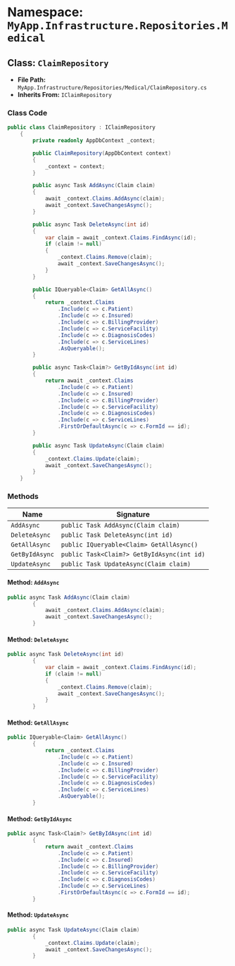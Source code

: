 # Namespace: `MyApp.Infrastructure.Repositories.Medical`

## Class: `ClaimRepository`

- **File Path:** `MyApp.Infrastructure/Repositories/Medical/ClaimRepository.cs`
- **Inherits From:** `IClaimRepository`

### Class Code

```csharp
public class ClaimRepository : IClaimRepository
    {
        private readonly AppDbContext _context;

        public ClaimRepository(AppDbContext context)
        {
            _context = context;
        }

        public async Task AddAsync(Claim claim)
        {
            await _context.Claims.AddAsync(claim);
            await _context.SaveChangesAsync();
        }

        public async Task DeleteAsync(int id)
        {
            var claim = await _context.Claims.FindAsync(id);
            if (claim != null)
            {
                _context.Claims.Remove(claim);
                await _context.SaveChangesAsync();
            }
        }

        public IQueryable<Claim> GetAllAsync()
        {
            return _context.Claims
                .Include(c => c.Patient)
                .Include(c => c.Insured)
                .Include(c => c.BillingProvider)
                .Include(c => c.ServiceFacility)
                .Include(c => c.DiagnosisCodes)
                .Include(c => c.ServiceLines)
                .AsQueryable();
        }

        public async Task<Claim?> GetByIdAsync(int id)
        {
            return await _context.Claims
                .Include(c => c.Patient)
                .Include(c => c.Insured)
                .Include(c => c.BillingProvider)
                .Include(c => c.ServiceFacility)
                .Include(c => c.DiagnosisCodes)
                .Include(c => c.ServiceLines)
                .FirstOrDefaultAsync(c => c.FormId == id);
        }

        public async Task UpdateAsync(Claim claim)
        {
            _context.Claims.Update(claim);
            await _context.SaveChangesAsync();
        }
    }
```

### Methods

| Name | Signature |
|------|-----------|
| `AddAsync` | `public Task AddAsync(Claim claim)` |
| `DeleteAsync` | `public Task DeleteAsync(int id)` |
| `GetAllAsync` | `public IQueryable<Claim> GetAllAsync()` |
| `GetByIdAsync` | `public Task<Claim?> GetByIdAsync(int id)` |
| `UpdateAsync` | `public Task UpdateAsync(Claim claim)` |

#### Method: `AddAsync`

```csharp
public async Task AddAsync(Claim claim)
        {
            await _context.Claims.AddAsync(claim);
            await _context.SaveChangesAsync();
        }
```

#### Method: `DeleteAsync`

```csharp
public async Task DeleteAsync(int id)
        {
            var claim = await _context.Claims.FindAsync(id);
            if (claim != null)
            {
                _context.Claims.Remove(claim);
                await _context.SaveChangesAsync();
            }
        }
```

#### Method: `GetAllAsync`

```csharp
public IQueryable<Claim> GetAllAsync()
        {
            return _context.Claims
                .Include(c => c.Patient)
                .Include(c => c.Insured)
                .Include(c => c.BillingProvider)
                .Include(c => c.ServiceFacility)
                .Include(c => c.DiagnosisCodes)
                .Include(c => c.ServiceLines)
                .AsQueryable();
        }
```

#### Method: `GetByIdAsync`

```csharp
public async Task<Claim?> GetByIdAsync(int id)
        {
            return await _context.Claims
                .Include(c => c.Patient)
                .Include(c => c.Insured)
                .Include(c => c.BillingProvider)
                .Include(c => c.ServiceFacility)
                .Include(c => c.DiagnosisCodes)
                .Include(c => c.ServiceLines)
                .FirstOrDefaultAsync(c => c.FormId == id);
        }
```

#### Method: `UpdateAsync`

```csharp
public async Task UpdateAsync(Claim claim)
        {
            _context.Claims.Update(claim);
            await _context.SaveChangesAsync();
        }
```

